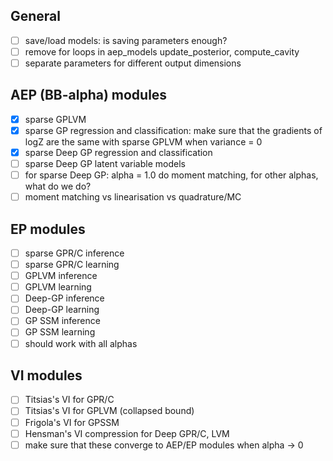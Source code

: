 ## General

- [ ] save/load models: is saving parameters enough?
- [ ] remove for loops in aep_models update_posterior, compute_cavity
- [ ] separate parameters for different output dimensions

## AEP (BB-alpha) modules

- [x] sparse GPLVM
- [x] sparse GP regression and classification: make sure that the gradients of logZ 
are the same with sparse GPLVM when variance = 0
- [x] sparse Deep GP regression and classification
- [ ] sparse Deep GP latent variable models
- [ ] for sparse Deep GP: alpha = 1.0 do moment matching, 
for other alphas, what do we do?
- [ ] moment matching vs linearisation vs quadrature/MC

## EP modules

- [ ] sparse GPR/C inference
- [ ] sparse GPR/C learning
- [ ] GPLVM inference
- [ ] GPLVM learning
- [ ] Deep-GP inference
- [ ] Deep-GP learning
- [ ] GP SSM inference
- [ ] GP SSM learning
- [ ] should work with all alphas

## VI modules

- [ ] Titsias's VI for GPR/C
- [ ] Titsias's VI for GPLVM (collapsed bound)
- [ ] Frigola's VI for GPSSM
- [ ] Hensman's VI compression for Deep GPR/C, LVM
- [ ] make sure that these converge to AEP/EP modules when alpha -> 0